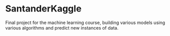 # SantanderKaggle
Final project for the machine learning course, building various models using various algorithms and predict new instances of data.

